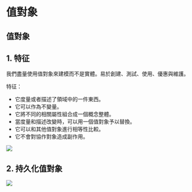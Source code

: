 # 值對象

## 值對象

## 1. 特征

我們盡量使用值對象來建模而不是實體。易於創建、測試、使用、優惠與維護。

特征：

* 它度量或者描述了領域中的一件東西。
* 它可以作為不變量。
* 它將不同的相關屬性組合成一個概念整體。
* 當度量和描述改變時，可以用一個值對象予以替換。
* 它可以和其他值對象進行相等性比較。
* 它不會對協作對象造成副作用。

![](../../../.gitbook/assets/zhi-dui-xiang-te-zheng.png)

## 2. 持久化值對象

![](../../../.gitbook/assets/chi-jiu-hua-zhi-dui-xiang.png)

